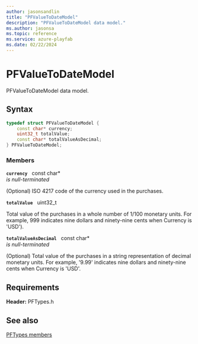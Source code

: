 ```yaml
---
author: jasonsandlin
title: "PFValueToDateModel"
description: "PFValueToDateModel data model."
ms.author: jasonsa
ms.topic: reference
ms.service: azure-playfab
ms.date: 02/22/2024
---
```


# PFValueToDateModel  

PFValueToDateModel data model.  

## Syntax  
  
```cpp
typedef struct PFValueToDateModel {  
    const char* currency;  
    uint32_t totalValue;  
    const char* totalValueAsDecimal;  
} PFValueToDateModel;  
```
  
### Members  
  
**`currency`** &nbsp; const char*  
*is null-terminated*  
  
(Optional) ISO 4217 code of the currency used in the purchases.
  
**`totalValue`** &nbsp; uint32_t  
  
Total value of the purchases in a whole number of 1/100 monetary units. For example, 999 indicates nine dollars and ninety-nine cents when Currency is 'USD').
  
**`totalValueAsDecimal`** &nbsp; const char*  
*is null-terminated*  
  
(Optional) Total value of the purchases in a string representation of decimal monetary units. For example, '9.99' indicates nine dollars and ninety-nine cents when Currency is 'USD'.
  
  
## Requirements  
  
**Header:** PFTypes.h
  
## See also  
[PFTypes members](../pftypes_members.md)  

  
  
